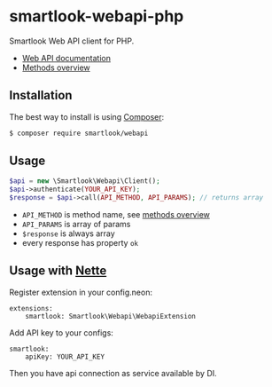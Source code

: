 # smartlook-webapi-php

Smartlook Web API client for PHP. 

* [Web API documentation](https://www.smartlook.com/doc/web-api/)
* [Methods overview](https://www.smartlook.com/doc/methods/)


## Installation

The best way to install is using  [Composer](http://getcomposer.org/):

```sh
$ composer require smartlook/webapi
```


## Usage

```php
$api = new \Smartlook\Webapi\Client();
$api->authenticate(YOUR_API_KEY);
$response = $api->call(API_METHOD, API_PARAMS); // returns array
```

* `API_METHOD` is method name, see [methods overview](https://www.smartlook.com/doc/methods/)
* `API_PARAMS` is array of params
* `$response` is always array
* every response has property `ok`


## Usage with [Nette](https://nette.org/en/)

Register extension in your config.neon:

```neon
extensions:
	smartlook: Smartlook\Webapi\WebapiExtension
```

Add API key to your configs:

```neon
smartlook:
	apiKey: YOUR_API_KEY
```

Then you have api connection as service available by DI.
